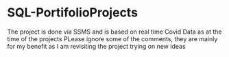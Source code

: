 # SQL-PortifolioProjects
The project is done via SSMS and is based on real time Covid Data as at the time of the projects
PLease ignore some of the comments, they are mainly for my benefit as I am revisiting the project trying on new ideas
